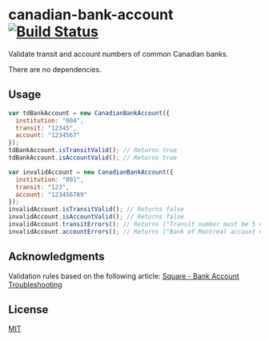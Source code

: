 # canadian-bank-account [![Build Status](https://travis-ci.org/wealthsimple/canadian-bank-account.svg?branch=master)](https://travis-ci.org/wealthsimple/canadian-bank-account)

Validate transit and account numbers of common Canadian banks.

There are no dependencies.

## Usage

```javascript
var tdBankAccount = new CanadianBankAccount({
  institution: "004",
  transit: "12345",
  account: "1234567"
});
tdBankAccount.isTransitValid(); // Returns true
tdBankAccount.isAccountValid(); // Returns true

var invalidAccount = new CanadianBankAccount({
  institution: "001",
  transit: "123",
  account: "123456789"
});
invalidAccount.isTransitValid(); // Returns false
invalidAccount.isAccountValid(); // Returns false
invalidAccount.transitErrors(); // Returns ["Transit number must be 5 digits long."]
invalidAccount.accountErrors(); // Returns ["Bank of Montreal account number must be 7 digits long."]
```

## Acknowledgments

Validation rules based on the following article: [Square - Bank Account Troubleshooting](https://squareup.com/help/en-ca/article/5173-bank-account-troubleshooting)

## License

[MIT](http://opensource.org/licenses/MIT)
